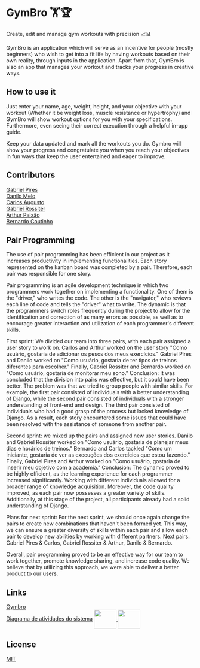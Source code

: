# GymBro 🏋️🏆

Create, edit and manage gym workouts with precision 📈📊 

GymBro is an application which will serve as an incentive for people (mostly beginners) who wish to get into a fit life by having
workouts based on their own reality, through inputs in the application. Apart from that, GymBro is also an app that manages your workout and tracks your progress in creative ways. 

## How to use it

Just enter your name, age, weight, height, and your objective with your workout (Whether it be weight loss, muscle resistance or hypertrophy) and GymBro will show workout options for you with your specifications. Furthermore, even seeing their correct execution through a helpful in-app guide.

Keep your data updated and mark all the workouts you do. Gymbro will show your progress and congratulate you when you reach your objectives in fun ways that keep the user entertained and eager to improve.

## Contributors

[Gabriel Pires](https://github.com/gabrielpires-1) <br />
[Danilo Melo](https://github.com/dan-albuquerque) <br />
[Carlos Augusto](https://github.com/CarlosAugustoP) <br />
[Gabriel Rossiter](https://github.com/grossiter04) <br />
[Arthur Paixão](https://github.com/paixaoao) <br />
[Bernardo Coutinho](https://github.com/BernardoCC1) <br />

## Pair Programming 

The use of pair programming has been efficient in our project as it increases productivity in implementing functionalities. Each story represented on the kanban board was completed by a pair. Therefore, each pair was responsible for one story.

Pair programming is an agile development technique in which two programmers work together on implementing a functionality. One of them is the "driver," who writes the code. The other is the "navigator," who reviews each line of code and tells the "driver" what to write. The dynamic is that the programmers switch roles frequently during the project to allow for the identification and correction of as many errors as possible, as well as to encourage greater interaction and utilization of each programmer's different skills.

First sprint: We divided our team into three pairs, with each pair assigned a user story to work on. Carlos and Arthur worked on the user story "Como usuário, gostaria de adicionar os pesos dos meus exercícios." Gabriel Pires and Danilo worked on "Como usuário, gostaria de ter tipos de treinos diferentes para escolher." Finally, Gabriel Rossiter and Bernardo worked on "Como usuário, gostaria de monitorar meu sono."
Conclusion: It was concluded that the division into pairs was effective, but it could have been better. The problem was that we tried to group people with similar skills. For example, the first pair consisted of individuals with a better understanding of Django, while the second pair consisted of individuals with a stronger understanding of front-end and design. The third pair consisted of individuals who had a good grasp of the process but lacked knowledge of Django. As a result, each story encountered some issues that could have been resolved with the assistance of someone from another pair.

Second sprint: we mixed up the pairs and assigned new user stories. Danilo and Gabriel Rossiter worked on "Como usuário, gostaria de planejar meus dias e horários de treinos." Bernardo and Carlos tackled "Como um iniciante, gostaria de ver as execuções dos exercícios que estou fazendo." Finally, Gabriel Pires and Arthur worked on "Como usuário, gostaria de inserir meu objetivo com a academia."
Conclusion: The dynamic proved to be highly efficient, as the learning experience for each programmer increased significantly. Working with different individuals allowed for a broader range of knowledge acquisition. Moreover, the code quality improved, as each pair now possesses a greater variety of skills. Additionally, at this stage of the project, all participants already had a solid understanding of Django.

Plans for next sprint: For the next sprint, we should once again change the pairs to create new combinations that haven't been formed yet. This way, we can ensure a greater diversity of skills within each pair and allow each pair to develop new abilities by working with different partners. Next pairs: Gabriel Pires & Carlos, Gabriel Rossiter & Arthur, Danilo & Bernardo.

Overall, pair programming proved to be an effective way for our team to work together, promote knowledge sharing, and increase code quality. We believe that by utilizing this approach, we were able to deliver a better product to our users.


## Links
<a href="http://gymbro-01-env.eba-42qyc4qm.us-east-2.elasticbeanstalk.com/">Gymbro</a>
<br>
<a href ="https://drive.google.com/file/d/1enzPE6KNYdQgluP1sPGaetvsSIMETtqX/view">Diagrama de atividades do sistema</a>
<a href = "https://danilo1.atlassian.net/jira/software/projects/GYM/boards/1"><img align="center" height="50" width="60" src="https://cdn.jsdelivr.net/gh/devicons/devicon/icons/jira/jira-original-wordmark.svg" /> </a>
<a href ="https://www.figma.com/proto/QEgeAOpzAlOgq7QZUUuQcW/gymbro-lo-fi?node-id=3-147&scaling=contain&page-id=0%3A1&starting-point-node-id=3%3A147&show-proto-sidebar=1"><img align="center" height="50" width="60" src="https://cdn.jsdelivr.net/gh/devicons/devicon/icons/figma/figma-original.svg" /> </a>


## License
[MIT](https://choosealicense.com/licenses/mit/)
